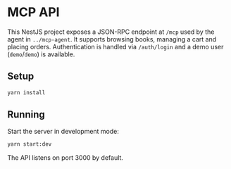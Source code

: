 # MCP API

This NestJS project exposes a JSON-RPC endpoint at `/mcp` used by the agent in `../mcp-agent`.
It supports browsing books, managing a cart and placing orders. Authentication is handled via `/auth/login` and a demo user (`demo`/`demo`) is available.

## Setup

```bash
yarn install
```

## Running

Start the server in development mode:

```bash
yarn start:dev
```

The API listens on port 3000 by default.
